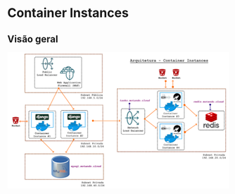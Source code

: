 # Container Instances

## Visão geral

![alt_text](/githimgs/prd_container-instances_arch-1.png "Container Instances - Arch #1")